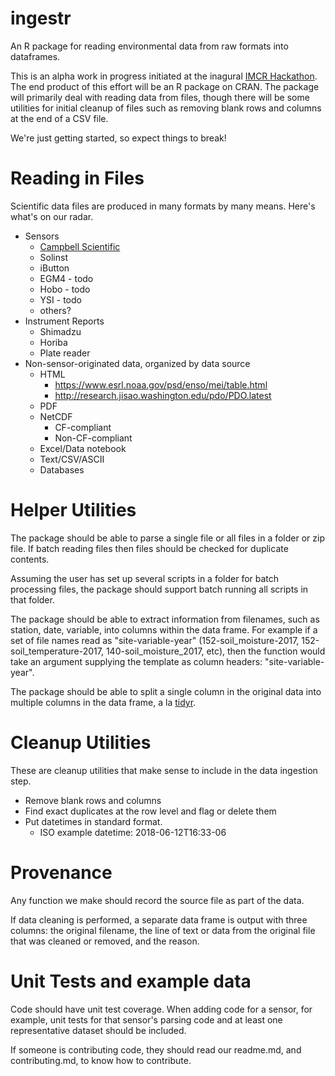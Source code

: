 # ingestr

An R package for reading environmental data from raw formats into dataframes. 

This is an alpha work in progress initiated at the inagural [IMCR Hackathon](https://github.com/IMCR-Hackathon/HackathonCentral).  The end product of this effort will be an R package on CRAN.  The package will primarily deal with reading data from files, though there will be some utilities for initial cleanup of files such as removing blank rows and columns at the end of a CSV file.

We're just getting started, so expect things to break!

# Reading in Files

Scientific data files are produced in many formats by many means. Here's what's on our radar.

* Sensors
    * [Campbell Scientific](https://www.campbellsci.com/blog/tool-to-import-data-to-r)
    * Solinst
    * iButton
    * EGM4 - todo
    * Hobo - todo
    * YSI - todo
    * others?
* Instrument Reports
    * Shimadzu
    * Horiba
    * Plate reader
* Non-sensor-originated data, organized by data source
    * HTML
        * https://www.esrl.noaa.gov/psd/enso/mei/table.html
        * http://research.jisao.washington.edu/pdo/PDO.latest
    * PDF
    * NetCDF
        * CF-compliant
        * Non-CF-compliant
    * Excel/Data notebook
    * Text/CSV/ASCII
    * Databases

# Helper Utilities

The package should be able to parse a single file or all files in a folder or zip file. If batch reading files then files should be checked for duplicate contents.

Assuming the user has set up several scripts in a folder for batch processing files, the package should support batch running all scripts in that folder.

The package should be able to extract information from filenames, such as station, date, variable, into columns within the data frame. For example if a set of file names read as "site-variable-year" (152-soil_moisture-2017, 152-soil_temperature-2017, 140-soil_moisture_2017, etc), then the function would take an argument supplying the template as column headers: "site-variable-year".

The package should be able to split a single column in the original data into multiple columns in the data frame, a la [tidyr](http://tidyr.tidyverse.org/).

# Cleanup Utilities

These are cleanup utilities that make sense to include in the data ingestion step.
* Remove blank rows and columns
* Find exact duplicates at the row level and flag or delete them
* Put datetimes in standard format.
    * ISO example datetime: 2018-06-12T16:33-06
  
# Provenance

Any function we make should record the source file as part of the data.

If data cleaning is performed, a separate data frame is output with three columns: the original filename, the line of text or data from the original file that was cleaned or removed, and the reason.

# Unit Tests and example data

Code should have unit test coverage.  When adding code for a sensor, for example, unit tests for that sensor's parsing code and at least one representative dataset should be included.

If someone is contributing code, they should read our readme.md, and contributing.md, to know how to contribute.
